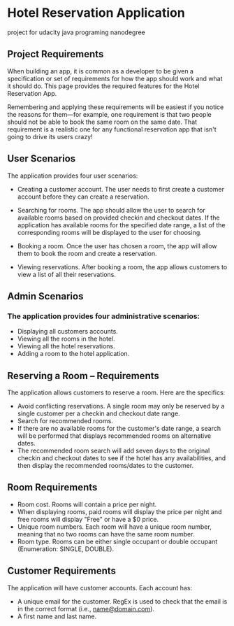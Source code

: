 # Hotel Reservation Application
project for udacity java programing nanodegree

## Project Requirements

When building an app, it is common as a developer to be given a specification or set of requirements for how the app should work and what it should do. This page provides the required features for the Hotel Reservation App.

Remembering and applying these requirements will be easiest if you notice the reasons for them—for example, one requirement is that two people should not be able to book the same room on the same date. That requirement is a realistic one for any functional reservation app that isn't going to drive its users crazy!

## User Scenarios

The application provides four user scenarios:

* Creating a customer account. The user needs to first create a customer account before they can create a reservation.

* Searching for rooms. The app should allow the user to search for available rooms based on provided checkin and checkout dates. If the application has available rooms for the specified date range, a list of the corresponding rooms will be displayed to the user for choosing.

* Booking a room. Once the user has chosen a room, the app will allow them to book the room and create a reservation.

* Viewing reservations. After booking a room, the app allows customers to view a list of all their reservations.

## Admin Scenarios

### The application provides four administrative scenarios:

* Displaying all customers accounts.
* Viewing all the rooms in the hotel.
* Viewing all the hotel reservations.
* Adding a room to the hotel application.

## Reserving a Room – Requirements

The application allows customers to reserve a room. Here are the specifics:

* Avoid conflicting reservations. A single room may only be reserved by a single customer per a checkin and checkout date range.
* Search for recommended rooms. 
* If there are no available rooms for the customer's date range, a search will be performed that displays recommended rooms on alternative dates. 
* The recommended room search will add seven days to the original checkin and checkout dates to see if the hotel has any availabilities, and then display the recommended rooms/dates to the customer.

## Room Requirements

* Room cost. Rooms will contain a price per night.
* When displaying rooms, paid rooms will display the price per night and free rooms will display "Free" or have a $0 price.
* Unique room numbers. Each room will have a unique room number, meaning that no two rooms can have the same room number.
* Room type. Rooms can be either single occupant or double occupant (Enumeration: SINGLE, DOUBLE).

## Customer Requirements

The application will have customer accounts. Each account has:

* A unique email for the customer. RegEx is used to check that the email is in the correct format (i.e., name@domain.com).
* A first name and last name.
